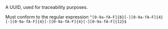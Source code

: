 <p>A UUID, used for traceability purposes.</p>
<p>Must conform to the regular expression <code class="code--slim">^[0-9a-fA-F]{8}[-][0-9a-fA-F]{4}[-][0-9a-fA-F]{4}[-][0-9a-fA-F]{4}[-][0-9a-fA-F]{12}$</code></p>

